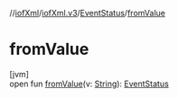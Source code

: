 //[iofXml](../../../index.md)/[iofXml.v3](../index.md)/[EventStatus](index.md)/[fromValue](from-value.md)

# fromValue

[jvm]\
open fun [fromValue](from-value.md)(v: [String](https://docs.oracle.com/javase/8/docs/api/java/lang/String.html)): [EventStatus](index.md)
